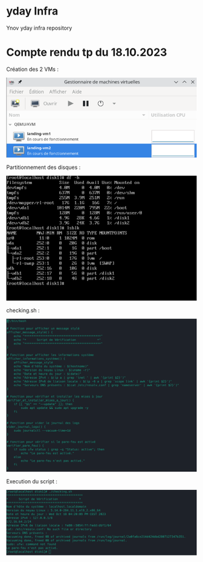 # yday Infra
Ynov yday infra repository

# Compte rendu tp du 18.10.2023

Création des 2 VMs :

![](image1.png)

Partitionnement des disques : 

![](image2.png)

checking.sh :

![](image3.png)

Execution du script : 

![](image4.png)
